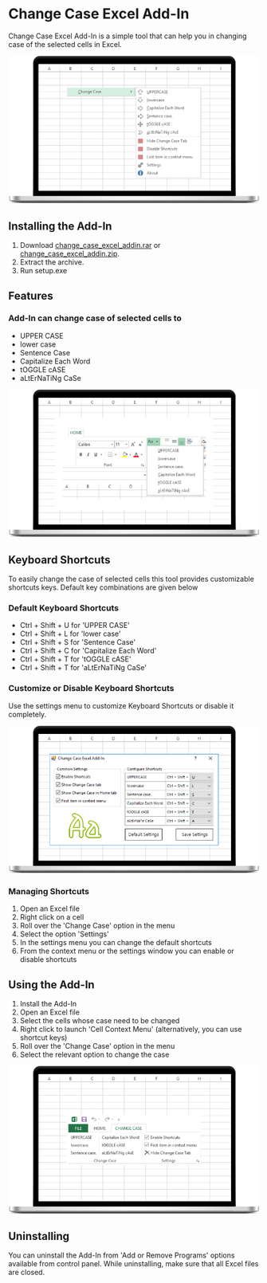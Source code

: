 # Change Case Excel Add-In

Change Case Excel Add-In is a simple tool that can help you in changing case of the selected cells in Excel.

![Context Menu][context_menu]

## Installing the Add-In

1. Download [change_case_excel_addin.rar](Downloads/change_case_excel_addin.rar?raw=true "Download RAR Archive") or [change_case_excel_addin.zip](Downloads/change_case_excel_addin.zip?raw=true "Download ZIP Archive").
2. Extract the archive.
3. Run setup.exe

## Features

### Add-In can change case of selected cells to

+ UPPER CASE
+ lower case
+ Sentence Case
+ Capitalize Each Word
+ tOGGLE cASE
+ aLtErNaTiNg CaSe

![Change Case option in Home Tab][home_tab]

## Keyboard Shortcuts

To easily change the case of selected cells this tool provides customizable shortcuts keys. Default key combinations are given below

### Default Keyboard Shortcuts

+ Ctrl + Shift + U for 'UPPER CASE'
+ Ctrl + Shift + L for 'lower case'
+ Ctrl + Shift + S for 'Sentence Case'
+ Ctrl + Shift + C for 'Capitalize Each Word'
+ Ctrl + Shift + T for 'tOGGLE cASE'
+ Ctrl + Shift + T for 'aLtErNaTiNg CaSe'

### Customize or Disable Keyboard Shortcuts

Use the settings menu to customize Keyboard Shortcuts or disable it completely.

![Settings Menu][settings]

### Managing Shortcuts

1. Open an Excel file
2. Right click on a cell
3. Roll over the 'Change Case' option in the menu
4. Select the option 'Settings'
5. In the settings menu you can change the default shortcuts
6. From the context menu or the settings window you can enable or disable shortcuts

## Using the Add-In

1. Install the Add-In
2. Open an Excel file
3. Select the cells whose case need to be changed
4. Right click to launch 'Cell Context Menu' (alternatively, you can use shortcut keys)
5. Roll over the 'Change Case' option in the menu
6. Select the relevant option to change the case

![CHANGE CASE tab in Excel Ribbon][tab]

## Uninstalling

You can uninstall the Add-In from 'Add or Remove Programs' options available from control panel. While uninstalling, make sure that all Excel files are closed.

[context_menu]: images/context_menu-min.png "Context Menu"
[home_tab]: images/home_tab-min.png "Change Case Option in Home Tab of Excel Ribbon"
[tab]: images/tab-min.png "Change Case Tab in Excel Ribbon"
[settings]: images/settings-min.png "Settings Window"
